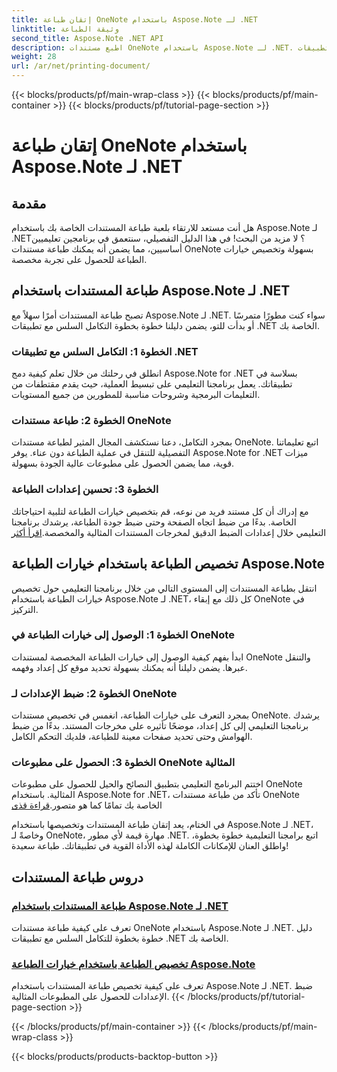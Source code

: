```yaml
---
title: إتقان طباعة OneNote باستخدام Aspose.Note لـ .NET
linktitle: وثيقة الطباعة
second_title: Aspose.Note .NET API
description: اطبع مستندات OneNote باستخدام Aspose.Note لـ .NET. استكشف التكامل السلس مع تطبيقات .NET، وقم بتخصيص خيارات الطباعة، وأطلق العنان لقوة طباعة المستندات.
weight: 28
url: /ar/net/printing-document/
---
```


{{< blocks/products/pf/main-wrap-class >}}
{{< blocks/products/pf/main-container >}}
{{< blocks/products/pf/tutorial-page-section >}}

# إتقان طباعة OneNote باستخدام Aspose.Note لـ .NET

## مقدمة

هل أنت مستعد للارتقاء بلعبة طباعة المستندات الخاصة بك باستخدام Aspose.Note لـ .NET؟ لا مزيد من البحث! في هذا الدليل التفصيلي، سنتعمق في برنامجين تعليميين أساسيين، مما يضمن أنه يمكنك طباعة مستندات OneNote بسهولة وتخصيص خيارات الطباعة للحصول على تجربة مخصصة.

## طباعة المستندات باستخدام Aspose.Note لـ .NET

تصبح طباعة المستندات أمرًا سهلاً مع Aspose.Note لـ .NET. سواء كنت مطورًا متمرسًا أو بدأت للتو، يضمن دليلنا خطوة بخطوة التكامل السلس مع تطبيقات .NET الخاصة بك.

### الخطوة 1: التكامل السلس مع تطبيقات .NET

انطلق في رحلتك من خلال تعلم كيفية دمج Aspose.Note for .NET بسلاسة في تطبيقاتك. يعمل برنامجنا التعليمي على تبسيط العملية، حيث يقدم مقتطفات من التعليمات البرمجية وشروحات مناسبة للمطورين من جميع المستويات.

### الخطوة 2: طباعة مستندات OneNote

بمجرد التكامل، دعنا نستكشف المجال المثير لطباعة مستندات OneNote. اتبع تعليماتنا التفصيلية للتنقل في عملية الطباعة دون عناء. يوفر Aspose.Note for .NET ميزات قوية، مما يضمن الحصول على مطبوعات عالية الجودة بسهولة.

### الخطوة 3: تحسين إعدادات الطباعة

مع إدراك أن كل مستند فريد من نوعه، قم بتخصيص خيارات الطباعة لتلبية احتياجاتك الخاصة. بدءًا من ضبط اتجاه الصفحة وحتى ضبط جودة الطباعة، يرشدك برنامجنا التعليمي خلال إعدادات الضبط الدقيق لمخرجات المستندات المثالية والمخصصة.[اقرأ أكثر](./print-documents/)

## تخصيص الطباعة باستخدام خيارات الطباعة Aspose.Note

انتقل بطباعة المستندات إلى المستوى التالي من خلال برنامجنا التعليمي حول تخصيص خيارات الطباعة باستخدام Aspose.Note لـ .NET، كل ذلك مع إبقاء OneNote في التركيز.

### الخطوة 1: الوصول إلى خيارات الطباعة في OneNote

ابدأ بفهم كيفية الوصول إلى خيارات الطباعة المخصصة لمستندات OneNote والتنقل عبرها. يضمن دليلنا أنه يمكنك بسهولة تحديد موقع كل إعداد وفهمه.

### الخطوة 2: ضبط الإعدادات لـ OneNote

بمجرد التعرف على خيارات الطباعة، انغمس في تخصيص مستندات OneNote. يرشدك برنامجنا التعليمي إلى كل إعداد، موضحًا تأثيره على مخرجات المستند. بدءًا من ضبط الهوامش وحتى تحديد صفحات معينة للطباعة، فلديك التحكم الكامل.

### الخطوة 3: الحصول على مطبوعات OneNote المثالية

 اختتم البرنامج التعليمي بتطبيق النصائح والحيل للحصول على مطبوعات OneNote المثالية. باستخدام Aspose.Note for .NET، تأكد من طباعة مستندات OneNote الخاصة بك تمامًا كما هو متصور.[قراءة قذى](./customize-printing-options/)

في الختام، يعد إتقان طباعة المستندات وتخصيصها باستخدام Aspose.Note لـ .NET، وخاصةً لـ OneNote، مهارة قيمة لأي مطور .NET. اتبع برامجنا التعليمية خطوة بخطوة، واطلق العنان للإمكانات الكاملة لهذه الأداة القوية في تطبيقاتك. طباعة سعيدة!
## دروس طباعة المستندات
### [طباعة المستندات باستخدام Aspose.Note لـ .NET](./print-documents/)
تعرف على كيفية طباعة مستندات OneNote باستخدام Aspose.Note لـ .NET. دليل خطوة بخطوة للتكامل السلس مع تطبيقات .NET الخاصة بك.
### [تخصيص الطباعة باستخدام خيارات الطباعة Aspose.Note](./customize-printing-options/)
تعرف على كيفية تخصيص طباعة المستندات باستخدام Aspose.Note لـ .NET. ضبط الإعدادات للحصول على المطبوعات المثالية.
{{< /blocks/products/pf/tutorial-page-section >}}

{{< /blocks/products/pf/main-container >}}
{{< /blocks/products/pf/main-wrap-class >}}

{{< blocks/products/products-backtop-button >}}
